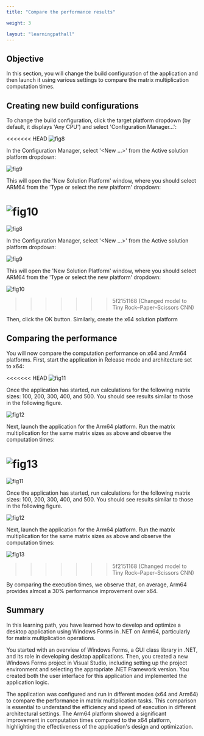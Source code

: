```yaml
---
title: "Compare the performance results"

weight: 3

layout: "learningpathall"
---
```

## Objective
In this section, you will change the build configuration of the application and then launch it using various settings to compare the matrix multiplication computation times.

## Creating new build configurations
To change the build configuration, click the target platform dropdown (by default, it displays 'Any CPU') and select 'Configuration Manager...':

<<<<<<< HEAD
![fig8](figures/08.png)

In the Configuration Manager, select '<New ...>' from the Active solution platform dropdown:

![fig9](figures/09.png)

This will open the 'New Solution Platform' window, where you should select ARM64 from the 'Type or select the new platform' dropdown:

![fig10](figures/10.png)
=======
![fig8](Figures/08.png)

In the Configuration Manager, select '<New ...>' from the Active solution platform dropdown:

![fig9](Figures/09.png)

This will open the 'New Solution Platform' window, where you should select ARM64 from the 'Type or select the new platform' dropdown:

![fig10](Figures/10.png)
>>>>>>> 5f2151168 (Changed model to Tiny Rock–Paper–Scissors CNN)

Then, click the OK button. Similarly, create the x64 solution platform

## Comparing the performance
You will now compare the computation performance on x64 and Arm64 platforms. First, start the application in Release mode and architecture set to x64:

<<<<<<< HEAD
![fig11](figures/11.png)

Once the application has started, run calculations for the following matrix sizes: 100, 200, 300, 400, and 500. You should see results similar to those in the following figure.

![fig12](figures/12.png)

Next, launch the application for the Arm64 platform. Run the matrix multiplication for the same matrix sizes as above and observe the computation times:

![fig13](figures/13.png)
=======
![fig11](Figures/11.png)

Once the application has started, run calculations for the following matrix sizes: 100, 200, 300, 400, and 500. You should see results similar to those in the following figure.

![fig12](Figures/12.png)

Next, launch the application for the Arm64 platform. Run the matrix multiplication for the same matrix sizes as above and observe the computation times:

![fig13](Figures/13.png)
>>>>>>> 5f2151168 (Changed model to Tiny Rock–Paper–Scissors CNN)

By comparing the execution times, we observe that, on average, Arm64 provides almost a 30% performance improvement over x64.

## Summary
In this learning path, you have learned how to develop and optimize a desktop application using Windows Forms in .NET on Arm64, particularly for matrix multiplication operations. 

You started with an overview of Windows Forms, a GUI class library in .NET, and its role in developing desktop applications. Then, you created a new Windows Forms project in Visual Studio, including setting up the project environment and selecting the appropriate .NET Framework version. You created both the user interface for this application and implemented the application logic.

The application was configured and run in different modes (x64 and Arm64) to compare the performance in matrix multiplication tasks. This comparison is essential to understand the efficiency and speed of execution in different architectural settings. The Arm64 platform showed a significant improvement in computation times compared to the x64 platform, highlighting the effectiveness of the application's design and optimization.

